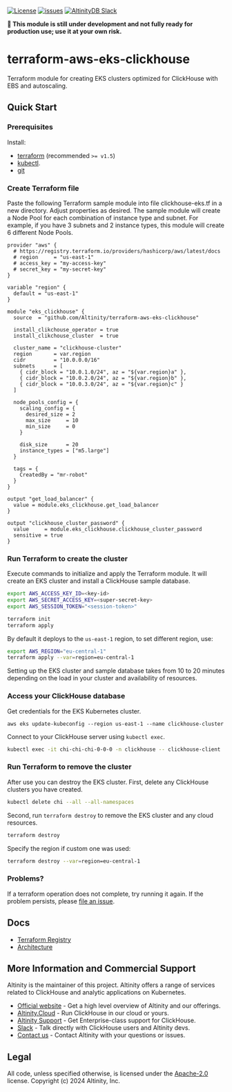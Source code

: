 [![License](http://img.shields.io/:license-apache%202.0-brightgreen.svg)](http://www.apache.org/licenses/LICENSE-2.0.html)
[![issues](https://img.shields.io/github/issues/altinity/terraform-aws-eks-clickhouse.svg)](https://github.com/altinity/terraform-aws-eks-clickhouse/issues)
<a href="https://join.slack.com/t/altinitydbworkspace/shared_invite/zt-w6mpotc1-fTz9oYp0VM719DNye9UvrQ">
  <img src="https://img.shields.io/static/v1?logo=slack&logoColor=959DA5&label=Slack&labelColor=333a41&message=join%20conversation&color=3AC358" alt="AltinityDB Slack" />
</a>

**🚨 This module is still under development and not fully ready for production use; use it at your own risk.**

# terraform-aws-eks-clickhouse

Terraform module for creating EKS clusters optimized for ClickHouse with EBS and autoscaling.

## Quick Start

### Prerequisites

Install:
  - [terraform](https://developer.hashicorp.com/terraform/tutorials/aws-get-started/install-cli) (recommended `>= v1.5`)
  - [kubectl](https://kubernetes.io/docs/tasks/tools/#kubectl).
  - [git](https://git-scm.com/book/en/v2/Getting-Started-Installing-Git)

### Create Terraform file

Paste the following Terraform sample module into file clickhouse-eks.tf in a new directory. Adjust properties as desired. The sample module will create a Node Pool for each combination of instance type and subnet. For example, if you have 3 subnets and 2 instance types, this module will create 6 different Node Pools.

```hcl
provider "aws" {
  # https://registry.terraform.io/providers/hashicorp/aws/latest/docs
  # region     = "us-east-1"
  # access_key = "my-access-key"
  # secret_key = "my-secret-key"
}

variable "region" {
  default = "us-east-1"
}

module "eks_clickhouse" {
  source  = "github.com/Altinity/terraform-aws-eks-clickhouse"

  install_clikchouse_operator = true
  install_clikchouse_cluster  = true

  cluster_name = "clickhouse-cluster"
  region       = var.region
  cidr         = "10.0.0.0/16"
  subnets      = [
    { cidr_block = "10.0.1.0/24", az = "${var.region}a" },
    { cidr_block = "10.0.2.0/24", az = "${var.region}b" },
    { cidr_block = "10.0.3.0/24", az = "${var.region}c" }
  ]

  node_pools_config = {
    scaling_config = {
      desired_size = 2
      max_size     = 10
      min_size     = 0
    }

    disk_size      = 20
    instance_types = ["m5.large"]
  }

  tags = {
    CreatedBy = "mr-robot"
  }
}

output "get_load_balancer" {
  value = module.eks_clickhouse.get_load_balancer
}

output "clickhouse_cluster_password" {
  value     = module.eks_clickhouse.clickhouse_cluster_password
  sensitive = true
}
```
### Run Terraform to create the cluster

Execute commands to initialize and apply the Terraform module. It will create an EKS cluster and install a ClickHouse sample database.
```sh
export AWS_ACCESS_KEY_ID=<key-id>
export AWS_SECRET_ACCESS_KEY=<super-secret-key>
export AWS_SESSION_TOKEN="<session-token>"

terraform init
terraform apply
```

By default it deploys to the `us-east-1` region, to set different region, use:
```sh
export AWS_REGION="eu-central-1"
terraform apply --var=region=eu-central-1
```

Setting up the EKS cluster and sample database takes from 10 to 20 minutes depending on the load in your cluster and availability of resources.

### Access your ClickHouse database

Get credentials for the EKS Kubernetes cluster.
```
aws eks update-kubeconfig --region us-east-1 --name clickhouse-cluster
```

Connect to your ClickHouse server using `kubectl exec`.
```sh
kubectl exec -it chi-chi-chi-0-0-0 -n clickhouse -- clickhouse-client
```

### Run Terraform to remove the cluster

After use you can destroy the EKS cluster.  First, delete any ClickHouse clusters you have created.
```sh
kubectl delete chi --all --all-namespaces
```

Second, run `terraform destroy` to remove the EKS cluster and any cloud resources.
```sh
terraform destroy
```

Specify the region if custom one was used: 
```sh
terraform destroy --var=region=eu-central-1
```

### Problems?
If a terraform operation does not complete, try running it again. If the problem persists, please [file an issue](https://github.com/Altinity/terraform-aws-eks-clickhouse/issues).

## Docs

- [Terraform Registry](https://registry.terraform.io/modules/Altinity/eks-clickhouse/aws/latest)
- [Architecture](https://github.com/Altinity/terraform-aws-eks-clickhouse/tree/master/docs)

## More Information and Commercial Support

Altinity is the maintainer of this project. Altinity offers a range of
services related to ClickHouse and analytic applications on Kubernetes.

- [Official website](https://altinity.com/) - Get a high level overview of Altinity and our offerings.
- [Altinity.Cloud](https://altinity.com/cloud-database/) - Run ClickHouse in our cloud or yours.
- [Altinity Support](https://altinity.com/support/) - Get Enterprise-class support for ClickHouse.
- [Slack](https://altinitydbworkspace.slack.com/join/shared_invite/zt-w6mpotc1-fTz9oYp0VM719DNye9UvrQ) - Talk directly with ClickHouse users and Altinity devs.
- [Contact us](https://hubs.la/Q020sH3Z0) - Contact Altinity with your questions or issues.

## Legal

All code, unless specified otherwise, is licensed under the [Apache-2.0](LICENSE) license.
Copyright (c) 2024 Altinity, Inc.
